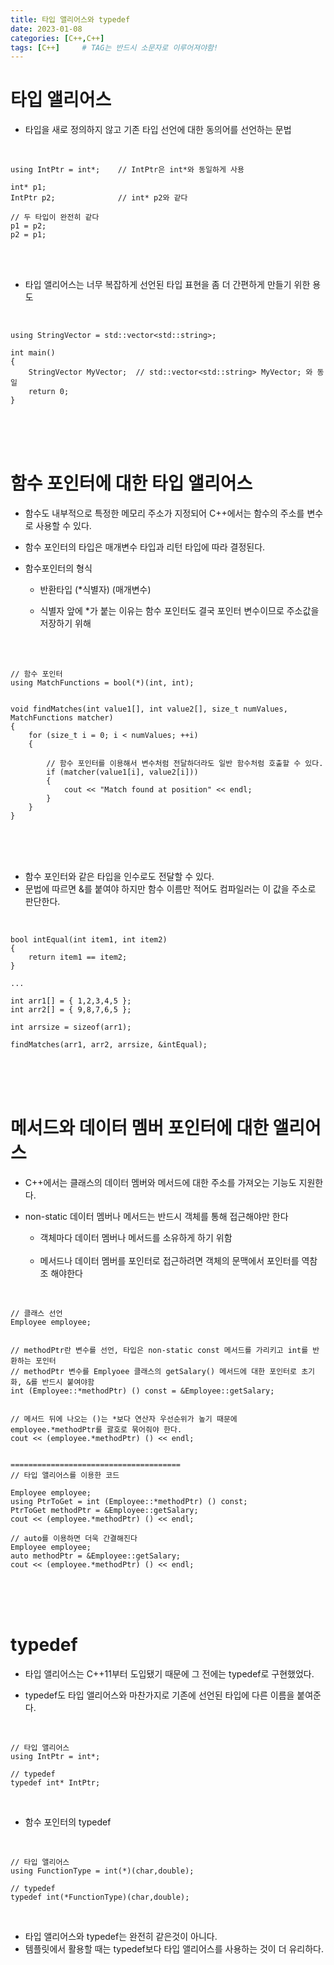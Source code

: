 ```yaml
---
title: 타입 앨리어스와 typedef
date: 2023-01-08
categories: [C++,C++]
tags: [C++]		# TAG는 반드시 소문자로 이루어져야함!
---
```


타입 앨리어스
===============
* 타입을 새로 정의하지 않고 기존 타입 선언에 대한 동의어를 선언하는 문법

<br>

    using IntPtr = int*;    // IntPtr은 int*와 동일하게 사용

    int* p1;
    IntPtr p2;              // int* p2와 같다

    // 두 타입이 완전히 같다
    p1 = p2;
    p2 = p1;

<br><br>

* 타입 앨리어스는 너무 복잡하게 선언된 타입 표현을 좀 더 간편하게 만들기 위한 용도

<br>

    using StringVector = std::vector<std::string>;

    int main()
    {
        StringVector MyVector;  // std::vector<std::string> MyVector; 와 동일
        return 0;
    }

<br><br><br>

함수 포인터에 대한 타입 앨리어스
================
* 함수도 내부적으로 특정한 메모리 주소가 지정되어 C++에서는 함수의 주소를 변수로 사용할 수 있다.
* 함수 포인터의 타입은 매개변수 타입과 리턴 타입에 따라 결정된다.


* 함수포인터의 형식
  * 반환타입 (*식별자) (매개변수)

  * 식별자 앞에 *가 붙는 이유는 함수 포인터도 결국 포인터 변수이므로 주소값을 저장하기 위해

<br>

<br>

    // 함수 포인터
    using MatchFunctions = bool(*)(int, int);


    void findMatches(int value1[], int value2[], size_t numValues, MatchFunctions matcher)
    {
        for (size_t i = 0; i < numValues; ++i)
        {

            // 함수 포인터를 이용해서 변수처럼 전달하더라도 일반 함수처럼 호출할 수 있다.
            if (matcher(value1[i], value2[i]))
            {
                cout << "Match found at position" << endl;
            }
        }
    }


<br><br><br>

* 함수 포인터와 같은 타입을 인수로도 전달할 수 있다.
* 문법에 따르면 &를 붙여야 하지만 함수 이름만 적어도 컴파일러는 이 값을 주소로 판단한다.

<br>

    bool intEqual(int item1, int item2)
    {
    	return item1 == item2;
    }

    ...
    
    int arr1[] = { 1,2,3,4,5 };
	int arr2[] = { 9,8,7,6,5 };

	int arrsize = sizeof(arr1);

	findMatches(arr1, arr2, arrsize, &intEqual);


<br><br><br>

메서드와 데이터 멤버 포인터에 대한 앨리어스
================
* C++에서는 클래스의 데이터 멤버와 메서드에 대한 주소를 가져오는 기능도 지원한다.

* non-static 데이터 멤버나 메서드는 반드시 객체를 통해 접근해야만 한다
  * 객체마다 데이터 멤버나 메서드를 소유하게 하기 위함<br><br>
  * 메서드나 데이터 멤버를 포인터로 접근하려면 객체의 문맥에서 포인터를 역참조 해야한다

<br>

    // 클래스 선언
    Employee employee;


    // methodPtr란 변수를 선언, 타입은 non-static const 메서드를 가리키고 int를 반환하는 포인터
    // methodPtr 변수를 Emplyoee 클래스의 getSalary() 메서드에 대한 포인터로 초기화, &를 반드시 붙여야함
    int (Employee::*methodPtr) () const = &Employee::getSalary;


    // 메서드 뒤에 나오는 ()는 *보다 연산자 우선순위가 높기 때문에 employee.*methodPtr를 괄호로 묶어줘야 한다.
    cout << (employee.*methodPtr) () << endl;


    ======================================
    // 타입 앨리어스를 이용한 코드

    Employee employee;
    using PtrToGet = int (Employee::*methodPtr) () const;
    PtrToGet methodPtr = &Employee::getSalary;
    cout << (employee.*methodPtr) () << endl;

    // auto를 이용하면 더욱 간결해진다
    Employee employee;
    auto methodPtr = &Employee::getSalary;
    cout << (employee.*methodPtr) () << endl;

<br><br><br>

typedef
================
* 타입 앨리어스는 C++11부터 도입됐기 때문에 그 전에는 typedef로 구현했었다.

* typedef도 타입 앨리어스와 마찬가지로 기존에 선언된 타입에 다른 이름을 붙여준다.


<br>

    // 타입 앨리어스
    using IntPtr = int*;

    // typedef
    typedef int* IntPtr;


<br>

* 함수 포인터의 typedef

<br>

    // 타입 앨리어스
    using FunctionType = int(*)(char,double);

    // typedef
    typedef int(*FunctionType)(char,double);

<br>

* 타입 앨리어스와 typedef는 완전히 같은것이 아니다.
* 템플릿에서 활용할 때는 typedef보다 타입 앨리어스를 사용하는 것이 더 유리하다.

